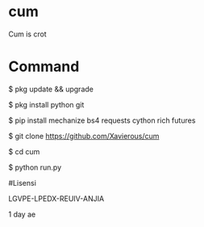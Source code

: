 # cum
Cum is crot

# Command
$ pkg update && upgrade

$ pkg install python git

$ pip install mechanize bs4 requests cython rich futures

$ git clone https://github.com/Xavierous/cum

$ cd cum

$ python run.py

#Lisensi


LGVPE-LPEDX-REUIV-ANJIA

1 day ae
